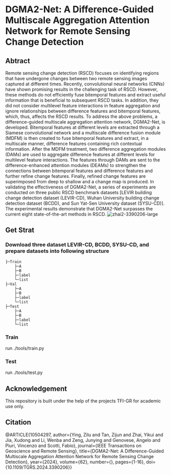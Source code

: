 # DGMA2-Net: A Difference-Guided Multiscale Aggregation Attention Network for Remote Sensing Change Detection
## Abtract
Remote sensing change detection (RSCD) focuses on identifying regions that have undergone changes between two remote sensing images captured at different times. Recently, convolutional neural networks (CNNs) have shown promising results in the challenging task of RSCD. However, these methods do not efficiently fuse bitemporal features and extract useful information that is beneficial to subsequent RSCD tasks. In addition, they did not consider multilevel feature interactions in feature aggregation and ignore relationships between difference features and bitemporal features, which, thus, affects the RSCD results. To address the above problems, a difference-guided multiscale aggregation attention network, DGMA2-Net, is developed. Bitemporal features at different levels are extracted through a Siamese convolutional network and a multiscale difference fusion module (MDFM) is then created to fuse bitemporal features and extract, in a multiscale manner, difference features containing rich contextual information. After the MDFM treatment, two difference aggregation modules (DAMs) are used to aggregate difference features at different levels for multilevel feature interactions. The features through DAMs are sent to the difference-enhanced attention modules (DEAMs) to strengthen the connections between bitemporal features and difference features and further refine change features. Finally, refined change features are superimposed from deep to shallow and a change map is produced. In validating the effectiveness of DGMA2-Net, a series of experiments are conducted on three public RSCD benchmark datasets [LEVIR building change detection dataset (LEVIR-CD), Wuhan University building change detection dataset (BCDD), and Sun Yat-Sen University dataset (SYSU-CD)]. The experimental results demonstrate that DGMA2-Net surpasses the current eight state-of-the-art methods in RSCD.
![zhai2-3390206-large](https://github.com/user-attachments/assets/e3190468-872b-4e86-8c9c-baf387cb0ea9)
## Get Strat
### Download three dataset LEVIR-CD, BCDD, SYSU-CD, and prepare datasets into following structure
```
├─Train
    ├─A
    ├─B
    ├─label
    └─list
├─Val
    ├─A
    ├─B
    ├─label
    └─list
├─Test
    ├─A
    ├─B
    ├─label
    └─list
```
### Train
run ./tools/train.py
### Test
run ./tools/test.py
## Acknowledgement
This repository is built under the help of the projects TFI-GR for academic use only.
## Citation
@ARTICLE{10504297,
  author={Ying, Zilu and Tan, Zijun and Zhai, Yikui and Jia, Xudong and Li, Wenba and Zeng, Junying and Genovese, Angelo and Piuri, Vincenzo and Scotti, Fabio},
  journal={IEEE Transactions on Geoscience and Remote Sensing}, 
  title={DGMA2-Net: A Difference-Guided Multiscale Aggregation Attention Network for Remote Sensing Change Detection}, 
  year={2024},
  volume={62},
  number={},
  pages={1-16},
  doi={10.1109/TGRS.2024.3390206}}

